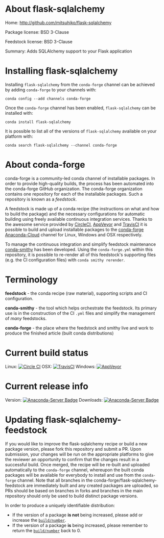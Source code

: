 About flask-sqlalchemy
======================

Home: http://github.com/mitsuhiko/flask-sqlalchemy

Package license: BSD 3-Clause

Feedstock license: BSD 3-Clause

Summary: Adds SQLAlchemy support to your Flask application



Installing flask-sqlalchemy
===========================

Installing `flask-sqlalchemy` from the `conda-forge` channel can be achieved by adding `conda-forge` to your channels with:

```
conda config --add channels conda-forge
```

Once the `conda-forge` channel has been enabled, `flask-sqlalchemy` can be installed with:

```
conda install flask-sqlalchemy
```

It is possible to list all of the versions of `flask-sqlalchemy` available on your platform with:

```
conda search flask-sqlalchemy --channel conda-forge
```



About conda-forge
=================

conda-forge is a community-led conda channel of installable packages.
In order to provide high-quality builds, the process has been automated into the
conda-forge GitHub organization. The conda-forge organization contains one repository
for each of the installable packages. Such a repository is known as a *feedstock*.

A feedstock is made up of a conda recipe (the instructions on what and how to build
the package) and the necessary configurations for automatic building using freely
available continuous integration services. Thanks to the awesome service provided by
[CircleCI](https://circleci.com/), [AppVeyor](http://www.appveyor.com/)
and [TravisCI](https://travis-ci.org/) it is possible to build and upload installable
packages to the [conda-forge](https://anaconda.org/conda-forge)
[Anaconda-Cloud](http://docs.anaconda.org/) channel for Linux, Windows and OSX respectively.

To manage the continuous integration and simplify feedstock maintenance
[conda-smithy](http://github.com/conda-forge/conda-smithy) has been developed.
Using the ``conda-forge.yml`` within this repository, it is possible to re-render all of
this feedstock's supporting files (e.g. the CI configuration files) with ``conda smithy rerender``.


Terminology
===========

**feedstock** - the conda recipe (raw material), supporting scripts and CI configuration.

**conda-smithy** - the tool which helps orchestrate the feedstock.
                   Its primary use is in the construction of the CI ``.yml`` files
                   and simplify the management of *many* feedstocks.

**conda-forge** - the place where the feedstock and smithy live and work to
                  produce the finished article (built conda distributions)

Current build status
====================

Linux: [![Circle CI](https://circleci.com/gh/conda-forge/flask-sqlalchemy-feedstock.svg?style=shield)](https://circleci.com/gh/conda-forge/flask-sqlalchemy-feedstock)
OSX: [![TravisCI](https://travis-ci.org/conda-forge/flask-sqlalchemy-feedstock.svg?branch=master)](https://travis-ci.org/conda-forge/flask-sqlalchemy-feedstock)
Windows: [![AppVeyor](https://ci.appveyor.com/api/projects/status/github/conda-forge/flask-sqlalchemy-feedstock?svg=True)](https://ci.appveyor.com/project/conda-forge/flask-sqlalchemy-feedstock/branch/master)

Current release info
====================
Version: [![Anaconda-Server Badge](https://anaconda.org/conda-forge/flask-sqlalchemy/badges/version.svg)](https://anaconda.org/conda-forge/flask-sqlalchemy)
Downloads: [![Anaconda-Server Badge](https://anaconda.org/conda-forge/flask-sqlalchemy/badges/downloads.svg)](https://anaconda.org/conda-forge/flask-sqlalchemy)


Updating flask-sqlalchemy-feedstock
===================================

If you would like to improve the flask-sqlalchemy recipe or build a new
package version, please fork this repository and submit a PR. Upon submission,
your changes will be run on the appropriate platforms to give the reviewer an
opportunity to confirm that the changes result in a successful build. Once
merged, the recipe will be re-built and uploaded automatically to the
`conda-forge` channel, whereupon the built conda packages will be available for
everybody to install and use from the `conda-forge` channel.
Note that all branches in the conda-forge/flask-sqlalchemy-feedstock are
immediately built and any created packages are uploaded, so PRs should be based
on branches in forks and branches in the main repository should only be used to
build distinct package versions.

In order to produce a uniquely identifiable distribution:
 * If the version of a package **is not** being increased, please add or increase
   the [``build/number``](http://conda.pydata.org/docs/building/meta-yaml.html#build-number-and-string).
 * If the version of a package **is** being increased, please remember to return
   the [``build/number``](http://conda.pydata.org/docs/building/meta-yaml.html#build-number-and-string)
   back to 0.
